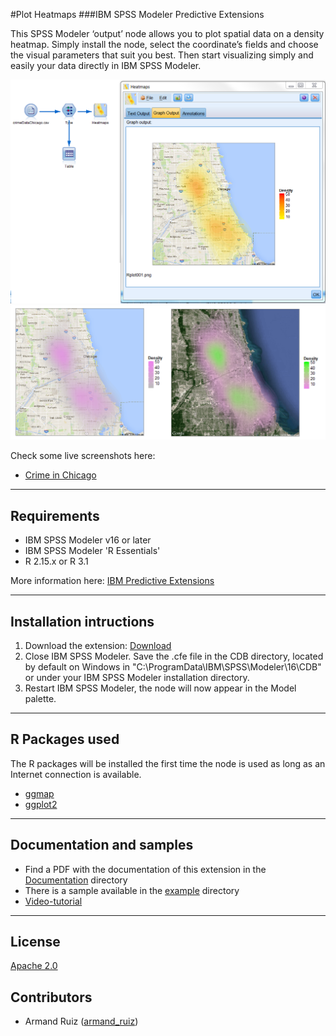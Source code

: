 #Plot Heatmaps
###IBM SPSS Modeler Predictive Extensions

This SPSS Modeler ‘output’ node allows you to plot spatial data on a density heatmap. Simply install the node, select the coordinate’s fields and choose the visual parameters that suit you best. Then start visualizing simply and easily your data directly in IBM SPSS Modeler.

![Map](https://github.com/IBMPredictiveAnalytics/Plot-Heatmaps/blob/master/Screenshot/Illustration1.png?raw=true)
![Map](https://github.com/IBMPredictiveAnalytics/Plot-Heatmaps/blob/master/Screenshot/Illustration2.png?raw=true)


Check some live screenshots here:
- [Crime in Chicago][10]

---
Requirements
----
- IBM SPSS Modeler v16 or later
- IBM SPSS Modeler 'R Essentials'
- R 2.15.x or R 3.1

More information here: [IBM Predictive Extensions][2]


---
Installation intructions
----
1. Download the extension: [Download][3] 
2. Close IBM SPSS Modeler. Save the .cfe file in the CDB directory, located by default on Windows in "C:\ProgramData\IBM\SPSS\Modeler\16\CDB" or under your IBM SPSS Modeler installation directory.
3. Restart IBM SPSS Modeler, the node will now appear in the Model palette.

---
R Packages used
----
The R packages will be installed the first time the node is used as long as an Internet connection is available.
- [ggmap][4]
- [ggplot2][11]

---
Documentation and samples
----
- Find a PDF with the documentation of this extension in the [Documentation][5] directory
- There is a sample available in the [example][6] directory
- [Video-tutorial][20]

---
License
----

[Apache 2.0][1]


Contributors
----

  - Armand Ruiz ([armand_ruiz](https://twitter.com/armand_ruiz))


[1]: http://www.apache.org/licenses/LICENSE-2.0.html
[2]:https://developer.ibm.com/predictiveanalytics/downloads/#tab2
[3]:https://github.com/IBMPredictiveAnalytics/Plot-Heatmaps/raw/master/Source%20code/plotHeatmaps.cfe
[4]:http://cran.r-project.org/web/packages/ggmap/index.html
[5]:https://github.com/IBMPredictiveAnalytics/Plot-Heatmaps/blob/master/Documentation/PlotHeatmap-SPSSModelerExtension.pdf
[6]:https://github.com/IBMPredictiveAnalytics/Plot-Heatmaps/tree/master/Example
[10]:https://github.com/IBMPredictiveAnalytics/Plot-Heatmaps/tree/master/Screenshot
[11]:http://cran.r-project.org/web/packages/ggplot2/index.html
[20]:https://www.youtube.com/watch?v=j1EeC4XSGdw
